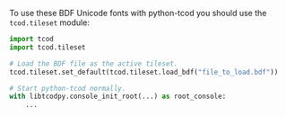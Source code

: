 To use these BDF Unicode fonts with python-tcod you should use the
`tcod.tileset` module:

```python
import tcod
import tcod.tileset

# Load the BDF file as the active tileset.
tcod.tileset.set_default(tcod.tileset.load_bdf("file_to_load.bdf"))

# Start python-tcod normally.
with libtcodpy.console_init_root(...) as root_console:
    ...
```

